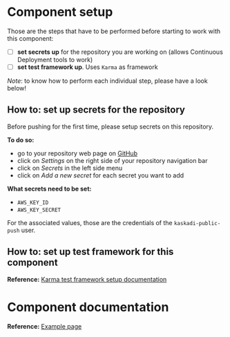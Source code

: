 # Component setup

Those are the steps that have to be performed before starting to work with this component:
- [ ] **set secrets up** for the repository you are working on (allows Continuous Deployment tools to work)
- [ ] **set test framework up**. Uses `Karma` as framework

_Note_: to know how to perform each individual step, please have a look below!

## **How to:** set up secrets for the repository

Before pushing for the first time, please setup secrets on this repository.

**To do so:**
- go to your repository web page on [GitHub](https://github.com/)
- click on _Settings_ on the right side of your repository navigation bar
- click on _Secrets_ in the left side menu
- click on _Add a new secret_ for each secret you want to add

**What secrets need to be set:**
- `AWS_KEY_ID`
- `AWS_KEY_SECRET`

For the associated values, those are the credentials of the `kaskadi-public-push` user.

## **How to:** set up test framework for this component

**Reference:** [Karma test framework setup documentation](https://github.com/kaskadi/docs-and-discussions/blob/master/karma-test/README.md)

# Component documentation

**Reference:** [Example page](https://cdn.klimapartner.net/modules/@kaskadi/kaskadi-template/example/index.html)
